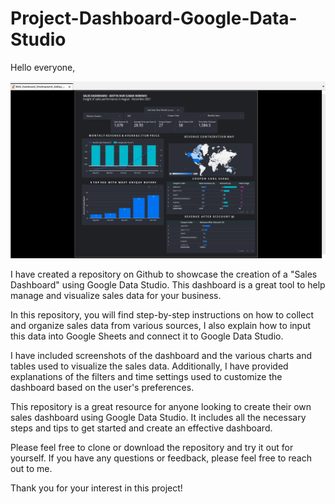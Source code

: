 # Project-Dashboard-Google-Data-Studio
Hello everyone,

<p align="center">
  <img src="Sales Dashboard.jpg">
</p>

I have created a repository on Github to showcase the creation of a "Sales Dashboard" using Google Data Studio. This dashboard is a great tool to help manage and visualize sales data for your business.

In this repository, you will find step-by-step instructions on how to collect and organize sales data from various sources, I also explain how to input this data into Google Sheets and connect it to Google Data Studio.

I have included screenshots of the dashboard and the various charts and tables used to visualize the sales data. Additionally, I have provided explanations of the filters and time settings used to customize the dashboard based on the user's preferences.

This repository is a great resource for anyone looking to create their own sales dashboard using Google Data Studio. It includes all the necessary steps and tips to get started and create an effective dashboard.

Please feel free to clone or download the repository and try it out for yourself. If you have any questions or feedback, please feel free to reach out to me.

Thank you for your interest in this project!
